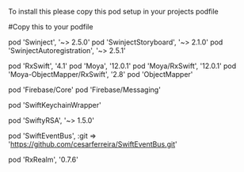 To install this please copy this pod setup in your projects podfile

#Copy this to your podfile

pod 'Swinject', '~> 2.5.0'
pod 'SwinjectStoryboard', '~> 2.1.0'
pod 'SwinjectAutoregistration', '~> 2.5.1'

pod 'RxSwift', '4.1'
pod 'Moya', '12.0.1'
pod 'Moya/RxSwift', '12.0.1'
pod 'Moya-ObjectMapper/RxSwift', '2.8'
pod 'ObjectMapper'

pod 'Firebase/Core'
pod 'Firebase/Messaging'

pod 'SwiftKeychainWrapper'

pod 'SwiftyRSA', '~> 1.5.0'

pod 'SwiftEventBus', :git => 'https://github.com/cesarferreira/SwiftEventBus.git'

pod 'RxRealm', '0.7.6'




